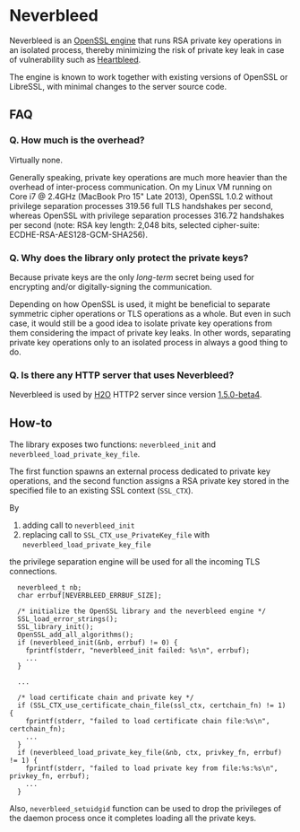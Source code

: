Neverbleed
===============

Neverbleed is an [OpenSSL engine](https://www.openssl.org/docs/man1.0.2/crypto/engine.html) that runs RSA private key operations in an isolated process, thereby minimizing the risk of private key leak in case of vulnerability such as [Heartbleed](http://heartbleed.com/).

The engine is known to work together with existing versions of OpenSSL or LibreSSL, with minimal changes to the server source code.

FAQ
---

### Q. How much is the overhead?

Virtually none.

Generally speaking, private key operations are much more heavier than the overhead of inter-process communication.
On my Linux VM running on Core i7 @ 2.4GHz (MacBook Pro 15" Late 2013), OpenSSL 1.0.2 without privilege separation processes 319.56 full TLS handshakes per second, whereas OpenSSL with privilege separation processes 316.72 handshakes per second (note: RSA key length: 2,048 bits, selected cipher-suite: ECDHE-RSA-AES128-GCM-SHA256).

### Q. Why does the library only protect the private keys?

Because private keys are the only _long-term_ secret being used for encrypting and/or digitally-signing the communication.

Depending on how OpenSSL is used, it might be beneficial to separate symmetric cipher operations or TLS operations as a whole.
But even in such case, it would still be a good idea to isolate private key operations from them considering the impact of private key leaks.
In other words, separating private key operations only to an isolated process in always a good thing to do.

### Q. Is there any HTTP server that uses Neverbleed?

Neverbleed is used by [H2O](https://h2o.examp1e.net/) HTTP2 server since version [1.5.0-beta4](https://github.com/h2o/h2o/releases/tag/v1.5.0-beta4).

How-to
------

The library exposes two functions: `neverbleed_init` and `neverbleed_load_private_key_file`.

The first function spawns an external process dedicated to private key operations, and the second function assigns a RSA private key stored in the specified file to an existing SSL context (`SSL_CTX`).

By

1. adding call to `neverbleed_init`
2. replacing call to `SSL_CTX_use_PrivateKey_file` with `neverbleed_load_private_key_file`

the privilege separation engine will be used for all the incoming TLS connections.

```
  neverbleed_t nb;
  char errbuf[NEVERBLEED_ERRBUF_SIZE];

  /* initialize the OpenSSL library and the neverbleed engine */
  SSL_load_error_strings();
  SSL_library_init();
  OpenSSL_add_all_algorithms();
  if (neverbleed_init(&nb, errbuf) != 0) {
    fprintf(stderr, "neverbleed_init failed: %s\n", errbuf);
    ...
  }

  ...

  /* load certificate chain and private key */
  if (SSL_CTX_use_certificate_chain_file(ssl_ctx, certchain_fn) != 1) {
    fprintf(stderr, "failed to load certificate chain file:%s\n", certchain_fn);
    ...
  }
  if (neverbleed_load_private_key_file(&nb, ctx, privkey_fn, errbuf) != 1) {
    fprintf(stderr, "failed to load private key from file:%s:%s\n", privkey_fn, errbuf);
    ...
  }
```

Also, `neverbleed_setuidgid` function can be used to drop the privileges of the daemon process once it completes loading all the private keys.
